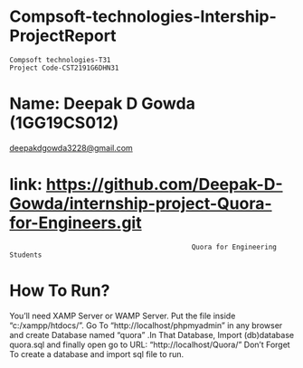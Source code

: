 
# Compsoft-technologies-Intership-ProjectReport
    Compsoft technologies-T31
    Project Code-CST2191G6DHN31 

# Name: Deepak D Gowda (1GG19CS012)
        
deepakdgowda3228@gmail.com


# link: https://github.com/Deepak-D-Gowda/internship-project-Quora-for-Engineers.git 

                                                 Quora for Engineering Students                                                                                      

# How To Run?

You’ll need XAMP Server or WAMP Server. Put the file inside “c:/xampp/htdocs/”. Go To “http://localhost/phpmyadmin” in any browser and create Database named “quora” .In That Database, Import (db)database quora.sql and finally open go to URL: “http://localhost/Quora/”
    Don’t Forget To create a database and import sql file to run.
    
